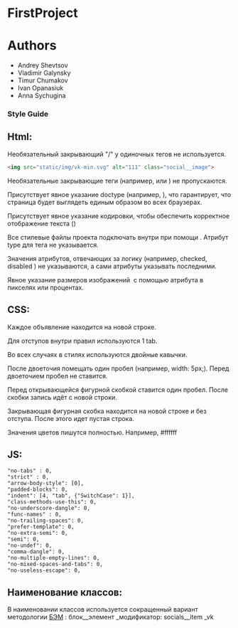 # FirstProject

# Authors

- Andrey Shevtsov
- Vladimir Galynsky
- Timur Chumakov
- Ivan Opanasiuk
- Anna Sychugina

### Style Guide

## Html:
Необязательный закрывающий "/" у одиночных тегов  не используется.

```html
<img src="static/img/vk-min.svg" alt="111" class="social__image">
```

Необязательные закрывающие теги (например, </li> или </body>) не пропускаются.

Присутствует явное указание doctype (например, <!DOCTYPE html>), что гарантирует, что страница будет выглядеть единым образом во всех браузерах.

Присутствует явное указание кодировки, чтобы обеспечить корректное отображение текста (<meta charset="utf-8">)

Все стилевые файлы проекта подключать внутри <head> при помощи <link>. Атрибут type для тега <link> не указывается.

Значения атрибутов, отвечающих за логику (например, checked, disabled ) не указываются, а сами атрибуты  указывать последними.

Явное указание размеров изображений <img>  с помощью атрибута в пикселях или процентах.

## CSS:
Каждое объявление находится на новой строке.

Для отступов внутри правил используются 1 tab.

Во всех случаях в стилях используются двойные кавычки.

После двоеточия помещать один пробел (например, width: 5px;). Перед двоеточием пробел не ставится.

Перед открывающейся фигурной скобкой ставится один пробел. После скобки запись идёт с новой строки.

Закрывающая фигурная скобка находится на новой строке и без отступа. После этого идет пустая строка.

Значения цветов пишутся полностью. Например, #ffffff

## JS:
	"no-tabs" : 0,
	"strict" : 0,
	"arrow-body-style": [0],
	"padded-blocks": 0,
	"indent": [4, "tab", {"SwitchCase": 1}],
	"class-methods-use-this": 0,
	"no-underscore-dangle": 0,
	"func-names" : 0,
	"no-trailing-spaces": 0,
	"prefer-template": 0,
	"no-extra-semi": 0,
	"semi": 0,
	"no-undef": 0,
	"comma-dangle": 0,
	"no-multiple-empty-lines": 0,
	"no-mixed-spaces-and-tabs": 0,
	"no-useless-escape": 0,

## Наименование классов:
В наименовании классов используется сокращенный вариант методологии [БЭМ](https://ru.bem.info/methodology/) : блок__элемент _модификатор: socials__item _vk
